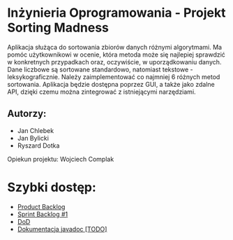 # Inżynieria Oprogramowania - Projekt Sorting Madness
Aplikacja służąca do sortowania zbiorów danych różnymi algorytmami. Ma pomóc użytkownikowi w ocenie, która metoda może się najlepiej sprawdzić w konkretnych przypadkach oraz, oczywiście, w uporządkowaniu danych. Dane liczbowe są sortowane standardowo, natomiast tekstowe - leksykograficznie. Należy zaimplementować co najmniej 6 różnych metod sortowania. Aplikacja będzie dostępna poprzez GUI, a także jako zdalne API, dzięki czemu można zintegrować z istniejącymi narzędziami.

## Autorzy:
- Jan Chlebek
- Jan Bylicki
- Ryszard Dotka

Opiekun projektu: Wojciech Complak

# Szybki dostęp:
* [Product Backlog](https://github.com/Koralovy/PUT-INF5-IO-Project/wiki/Product-Backlog)
* [Sprint Backlog #1](https://github.com/Koralovy/PUT-INF5-IO-Project/wiki/Sprint-Backlog-%231)
* [DoD](https://docs.google.com/spreadsheets/d/e/2PACX-1vTn6j3M8pmGEzrsQk8mXse7lVHUdhYWkfxbkQiYI23rBtwM4N3bWw0qtupW-gesfCkcYasnZ-eEXl-F/pubhtml#)
* [Dokumentacja javadoc [TODO]](---)
